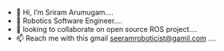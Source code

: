- 👋 Hi, I’m Sriram Arumugam....
- 🌱 Robotics Software Engineer....
- 💞️ looking to collaborate on open source ROS project....
- 📫 Reach me with this gmail seeramroboticist@gamil.com ....

